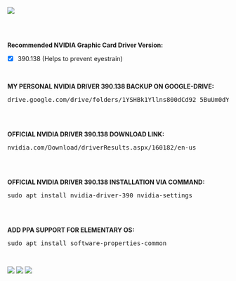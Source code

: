 ![](https://i.imgur.com/D3S5XMc.png)

<br />
<br />

**Recommended NVIDIA Graphic Card Driver Version:** 

- [x] 390.138 (Helps to prevent eyestrain)


<br>

**MY PERSONAL NVIDIA DRIVER 390.138 BACKUP ON GOOGLE-DRIVE:**

<pre>
drive.google.com/drive/folders/1YSHBk1Yllns800dCd92_5BuUm0dYynF_?usp=sharing
</pre>

<br>
<br>

**OFFICIAL NVIDIA DRIVER 390.138 DOWNLOAD LINK:**

<pre>
nvidia.com/Download/driverResults.aspx/160182/en-us
</pre>

<br>
<br>

**OFFICIAL NVIDIA DRIVER 390.138 INSTALLATION VIA COMMAND:**

<pre>
sudo apt install nvidia-driver-390 nvidia-settings
</pre>


<br>
<br>

**ADD PPA SUPPORT FOR ELEMENTARY OS:**

<pre>
sudo apt install software-properties-common</pre>

<br>

![](https://i.imgur.com/bAT6U1U.png)
![](https://i.imgur.com/uybSU72.png)
![](https://i.imgur.com/YjexDba.png)
